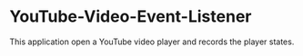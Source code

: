 # YouTube-Video-Event-Listener
 
This application open a YouTube video player and records the player states.